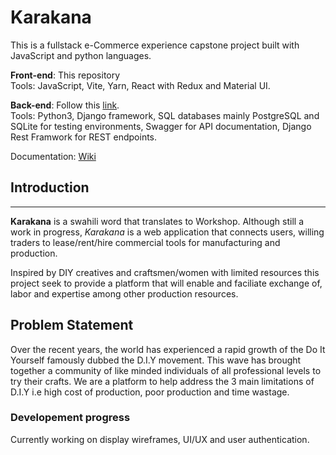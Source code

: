 # Karakana
This is a fullstack e-Commerce experience capstone project built with JavaScript and python languages.

**Front-end**: This repository
<br>
Tools: JavaScript, Vite, Yarn, React with Redux and Material UI.

**Back-end**: Follow this [link](https://github.com/John-Kimani/karakana_client_microservice.git).
<br>
Tools: Python3, Django framework, SQL databases mainly PostgreSQL and SQLite for testing environments, Swagger for API documentation, Django Rest Framwork for REST endpoints.

Documentation: [Wiki](https://github.com/John-Kimani/karakana_server_microservice/wiki)

## Introduction
---
**Karakana** is a swahili word that translates to Workshop. Although still a work in progress, *Karakana* is a web application that connects users, willing traders to lease/rent/hire commercial tools for manufacturing and production.

Inspired by DIY creatives and craftsmen/women with limited resources this project seek to provide a platform that will enable and faciliate exchange of, labor and expertise among other production resources.

## Problem Statement

Over the recent years, the world has experienced a rapid growth of the Do It Yourself  famously dubbed the D.I.Y movement. This wave has brought together a community of like minded individuals of all professional levels to try their crafts. 
We are a platform to help address the 3 main limitations of D.I.Y i.e high cost of production, poor production and time wastage.

### Developement progress
Currently working on display wireframes, UI/UX and user authentication.